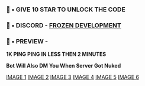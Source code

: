 ### 🚀 • GIVE 10 STAR TO UNLOCK THE CODE

### 🚀 • DISCORD - [FROZEN DEVELOPMENT](https://discord.com/invite/UQzrfZcr3X)



### 🚀 • PREVIEW - 

**1K PING PING IN LESS THEN 2 MINUTES**

**Bot Will Also DM You When Server Got Nuked**


[IMAGE 1](https://cdn.discordapp.com/attachments/1204581724105871400/1251832105923641376/IMG_20240616_150133.jpg?ex=667002ff&is=666eb17f&hm=418bd36c09d9ebd97381809d949f7ae5a4b2751fd8e5d602ae3c60568dd85b34&)
[IMAGE 2](https://cdn.discordapp.com/attachments/1204581724105871400/1251832105625981000/IMG_20240616_150118.jpg?ex=667002ff&is=666eb17f&hm=41b4517395292bdd92feea41185d6565cc019e920309d8f13f4d8eeb7b6c1f10&)
[IMAGE 3](https://cdn.discordapp.com/attachments/1204581724105871400/1251832105399357541/IMG_20240616_150103.jpg?ex=667002ff&is=666eb17f&hm=1ea6b7842945638031b927da3e44c23a8f5890ad5048018a340593702e28720f&)
[IMAGE 4](https://media.discordapp.net/attachments/1204581724105871400/1251832104933654558/IMG_20240616_150152.jpg?ex=667002ff&is=666eb17f&hm=7aae7e056135931a6f8851aa9f7551ac53db40ccb53c349808dc07db95f2d7da&)
[IMAGE 5](https://media.discordapp.net/attachments/1204581724105871400/1251832104699039846/IMG_20240616_150230.jpg?ex=667002ff&is=666eb17f&hm=80c7b8a50b5013791fda8a37f88f125683ad488a37ac2ad3b905c728b7f1f16f&)
[IMAGE 6](https://cdn.discordapp.com/attachments/1204581724105871400/1251832106179624970/IMG_20240616_150051.jpg?ex=66700300&is=666eb180&hm=ebd1077103ba0518f7b5d472801a193b525ef1e57e5242a273b109469900a0a6&)
